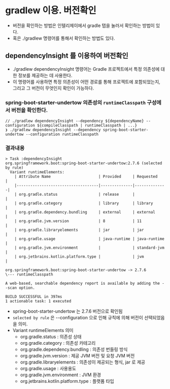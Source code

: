 # gradlew 이용. 버전확인
- 버전을 확인하는 방법은 인텔리제이에서 gradle 탭을 눌러서 확인하는 방법이 있다.
- 혹은 ./gradlew 명령어를 통해서 확인하는 방법도 있다.

## dependencyInsight 를 이용하여 버전확인
- ./gradlew dependencyInsight 명령어는 Gradle 프로젝트에서 특정 의존성에 대한 정보를 제공하는 데 사용한다. 
- 이 명령어를 사용하면 특정 의존성이 어떤 경로를 통해 프로젝트에 포함되었는지, 그리고 그 버전이 무엇인지 확인이 가능하다.

### spring-boot-starter-undertow 의존성의 `runtimeClasspath` 구성에서 버전을 확인한다.
```
// ./gradlew dependencyInsight --dependency ${dependencyName} --configuration ${compileClasspath | runtimeClasspath | ...}
❯ ./gradlew dependencyInsight --dependency spring-boot-starter-undertow --configuration runtimeClasspath
```

### 결과내용
```shell
> Task :dependencyInsight
org.springframework.boot:spring-boot-starter-undertow:2.7.6 (selected by rule)
  Variant runtimeElements:
    | Attribute Name                     | Provided     | Requested    |
    |------------------------------------|--------------|--------------|
    | org.gradle.status                  | release      |              |
    | org.gradle.category                | library      | library      |
    | org.gradle.dependency.bundling     | external     | external     |
    | org.gradle.jvm.version             | 8            | 11           |
    | org.gradle.libraryelements         | jar          | jar          |
    | org.gradle.usage                   | java-runtime | java-runtime |
    | org.gradle.jvm.environment         |              | standard-jvm |
    | org.jetbrains.kotlin.platform.type |              | jvm          |

org.springframework.boot:spring-boot-starter-undertow -> 2.7.6
\--- runtimeClasspath

A web-based, searchable dependency report is available by adding the --scan option.

BUILD SUCCESSFUL in 397ms
1 actionable task: 1 executed
```
- spring-boot-starter-undertow 는 2.7.6 버전으로 확인됨
- `selected by rule` 은 --configuration 으로 인해 규칙에 의해 버전이 선택되었음을 의미.
- Variant runtimeElements 의미
    - org.gradle.status : 의존성 상태
    - org.gradle.category : 의존성 카테고리
    - org.gradle.dependency.bundling : 의존성 번들링 방식
    - org.gradle.jvm.version : 제공 JVM 버전 및 요청 JVM 버전
    - org.gradle.libraryelements : 의존성이 제공되는 형식, jar 로 제공
    - org.gradle.usage : 사용용도
    - org.gradle.jvm.environment : JVM 환경
    - org.jetbrains.kotlin.platform.type : 플랫폼 타입